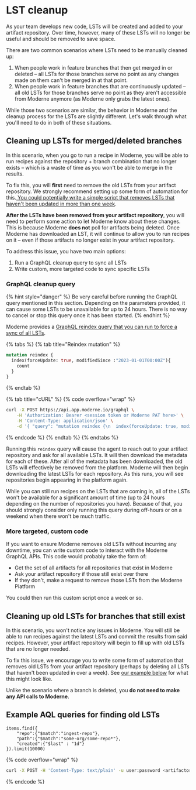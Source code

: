 # LST cleanup

As your team develops new code, LSTs will be created and added to your artifact repository. Over time, however, many of these LSTs will no longer be useful and should be removed to save space.

There are two common scenarios where LSTs need to be manually cleaned up:

1. When people work in feature branches that then get merged in or deleted – all LSTs for those branches serve no point as any changes made on them can't be merged in at that point.
2. When people work in feature branches that are continuously updated – all old LSTs for those branches serve no point as they aren't accessible from Moderne anymore (as Moderne only grabs the latest ones).

While those two scenarios are similar, the behavior in Moderne and the cleanup process for the LSTs are slightly different. Let's walk through what you'll need to do in both of these situations.

## Cleaning up LSTs for merged/deleted branches

In this scenario, when you go to run a recipe in Moderne, you will be able to run recipes against the repository + branch combination that no longer exists – which is a waste of time as you won't be able to merge in the results.

To fix this, you will **first** need to remove the old LSTs from your artifact repository. We strongly recommend setting up some form of automation for this.[ You could potentially write a simple script that removes LSTs that haven't been updated in more than one week](lst-cleanup.md#example-aql-queries-for-finding-old-lsts).

**After the LSTs have been removed from your artifact repository**, you will need to perform some action to let Moderne know about these changes. This is because Moderne **does not** poll for artifacts being deleted. Once Moderne has downloaded an LST, it will continue to allow you to run recipes on it – even if those artifacts no longer exist in your artifact repository.

To address this issue, you have two main options:

1. Run a GraphQL cleanup query to sync all LSTs
2. Write custom, more targeted code to sync specific LSTs

### GraphQL cleanup query

{% hint style="danger" %}
Be very careful before running the GraphQL query mentioned in this section. Depending on the parameters provided, it can cause some LSTs to be unavailable for up to 24 hours. There is no way to cancel or stop this query once it has been started.
{% endhint %}

Moderne provides a [GraphQL reindex query that you can run to force a sync of all LSTs](https://app.moderne.io/graphql?url=https%253A%252F%252Fapi.app.moderne.io%252Fgraphql\&query=bXV0YXRpb24gcmVpbmRleCB7CiAgaW5kZXgoZm9yY2VVcGRhdGU6IHRydWUsIG1vZGlmaWVkU2luY2UgOiIyMDIzLTAxLTAxVDAwOjAwWiIpewogICAgY291bnQKICB9Cn0%3D).

{% tabs %}
{% tab title="Reindex mutation" %}
```graphql
mutation reindex {
  index(forceUpdate: true, modifiedSince :"2023-01-01T00:00Z"){
    count
  }
}
```
{% endtab %}

{% tab title="cURL" %}
{% code overflow="wrap" %}
```bash
curl -X POST https://api.app.moderne.io/graphql \
    -H 'Authorization: Bearer <session token or Moderne PAT here>' \
    -H 'Content-Type: application/json' \
    -d '{ "query": "mutation reindex {\n  index(forceUpdate: true, modifiedSince :\"2023-01-01T00:00Z\"){\n    count\n  }\n}" }'
```
{% endcode %}
{% endtab %}
{% endtabs %}

Running this `reindex` query will cause the agent to reach out to your artifact repository and ask for all available LSTs. It will then download the metadata for each of these. After all of the metadata has been downloaded, the old LSTs will effectively be removed from the platform. Moderne will then begin downloading the latest LSTs for each repository. As this runs, you will see repositories begin appearing in the platform again.

While you can still run recipes on the LSTs that are coming in, all of the LSTs won't be available for a significant amount of time (up to 24 hours depending on the number of repositories you have). Because of that, you should strongly consider only running this query during off-hours or on a weekend when there won't be much traffic.

### More targeted, custom code

If you want to ensure Moderne removes old LSTs without incurring any downtime, you can write custom code to interact with the Moderne GraphQL APIs. This code would probably take the form of:

* Get the set of all artifacts for all repositories that exist in Moderne
* Ask your artifact repository if those still exist over there
* If they don't, make a request to remove those LSTs from the Moderne Platform

You could then run this custom script once a week or so.

## Cleaning up old LSTs for branches that still exist

In this scenario, you won't notice any issues in Moderne. You will still be able to run recipes against the latest LSTs and commit the results from said recipes. However, your artifact repository will begin to fill up with old LSTs that are no longer needed.

To fix this issue, we encourage you to write some form of automation that removes old LSTs from your artifact repository (perhaps by deleting all LSTs that haven't been updated in over a week). See [our example below](lst-cleanup.md#example-aql-queries-for-finding-old-lsts) for what this might look like.

Unlike the scenario where a branch is deleted, you **do not need to make any API calls to Moderne**.

## Example AQL queries for finding old LSTs

```aql
items.find({
    "repo":{"$match":"ingest-repo"},
    "path":{"$match":"some-org/some-repo*"},
    "created":{"$last" : "1d"}
}).limit(10000)
```

{% code overflow="wrap" %}
```bash
curl -X POST -H 'Content-Type: text/plain' -u user:password <artifactory url>/api/search/aql -d 'items.find({"repo":{"$match":"ingest-repo"},"modified":{"$gt":"2023-06-16T18:00:00.000000-04:00"}  ,"modified":{"$gt":"2024-04-17T16:48:50.00860443Z"}}).include("name","repo","path","modified").limit(100)'
```
{% endcode %}
